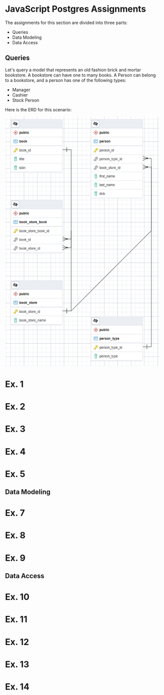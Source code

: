 # JavaScript Postgres Assignments

The assignments for this section are divided into three parts:
- Queries
- Data Modeling
- Data Access

## Queries

Let's query a model that represents an old fashion brick and mortar bookstore.  A bookstore can have one to many books.  A Person can belong to a bookstore, and a person has one of the following types:
  - Manager
  - Cashier
  - Stock Person

Here is the ERD for this scenario:

![](./docs/erd.png)

# Ex. 1

# Ex. 2

# Ex. 3

# Ex. 4

# Ex. 5


## Data Modeling

# Ex. 7

# Ex. 8

# Ex. 9

## Data Access

# Ex. 10

# Ex. 11

# Ex. 12

# Ex. 13

# Ex. 14